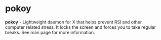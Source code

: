 pokoy
=====

**pokoy** - Lightweight daemon for X that helps prevent RSI and other computer related stress. It locks the screen and forces you to take regular breaks. See man page for more information.
